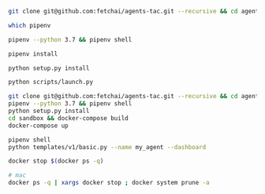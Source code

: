 ``` bash
git clone git@github.com:fetchai/agents-tac.git --recursive && cd agents-tac
```
``` bash
which pipenv
```
``` bash
pipenv --python 3.7 && pipenv shell
```
``` bash
pipenv install
```
``` bash
python setup.py install
```
``` bash
python scripts/launch.py
```
``` bash
git clone git@github.com:fetchai/agents-tac.git --recursive && cd agents-tac
pipenv --python 3.7 && pipenv shell
python setup.py install
cd sandbox && docker-compose build
docker-compose up
```
``` bash
pipenv shell
python templates/v1/basic.py --name my_agent --dashboard
```
``` bash
docker stop $(docker ps -q)
```
``` bash
# mac
docker ps -q | xargs docker stop ; docker system prune -a
```

